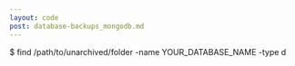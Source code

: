 ```yaml
---
layout: code
post: database-backups_mongodb.md
---
```



$ find /path/to/unarchived/folder  -name YOUR_DATABASE_NAME -type d

